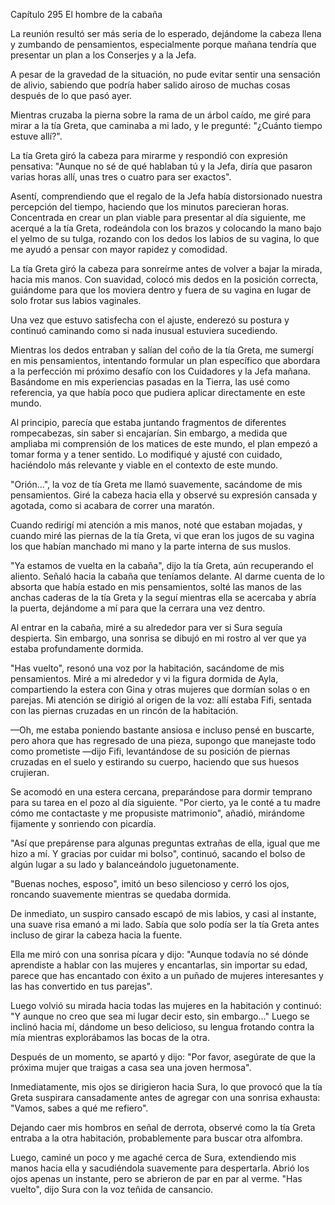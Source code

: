 
Capítulo 295 El hombre de la cabaña

La reunión resultó ser más seria de lo esperado, dejándome la cabeza llena y zumbando de pensamientos, especialmente porque mañana tendría que presentar un plan a los Conserjes y a la Jefa.

A pesar de la gravedad de la situación, no pude evitar sentir una sensación de alivio, sabiendo que podría haber salido airoso de muchas cosas después de lo que pasó ayer.

Mientras cruzaba la pierna sobre la rama de un árbol caído, me giré para mirar a la tía Greta, que caminaba a mi lado, y le pregunté: "¿Cuánto tiempo estuve allí?".

La tía Greta giró la cabeza para mirarme y respondió con expresión pensativa: "Aunque no sé de qué hablaban tú y la Jefa, diría que pasaron varias horas allí, unas tres o cuatro para ser exactos".

Asentí, comprendiendo que el regalo de la Jefa había distorsionado nuestra percepción del tiempo, haciendo que los minutos parecieran horas. Concentrada en crear un plan viable para presentar al día siguiente, me acerqué a la tía Greta, rodeándola con los brazos y colocando la mano bajo el yelmo de su tulga, rozando con los dedos los labios de su vagina, lo que me ayudó a pensar con mayor rapidez y comodidad.

La tía Greta giró la cabeza para sonreírme antes de volver a bajar la mirada, hacia mis manos. Con suavidad, colocó mis dedos en la posición correcta, guiándome para que los moviera dentro y fuera de su vagina en lugar de solo frotar sus labios vaginales.

Una vez que estuvo satisfecha con el ajuste, enderezó su postura y continuó caminando como si nada inusual estuviera sucediendo.

Mientras los dedos entraban y salían del coño de la tía Greta, me sumergí en mis pensamientos, intentando formular un plan específico que abordara a la perfección mi próximo desafío con los Cuidadores y la Jefa mañana. Basándome en mis experiencias pasadas en la Tierra, las usé como referencia, ya que había poco que pudiera aplicar directamente en este mundo.

Al principio, parecía que estaba juntando fragmentos de diferentes rompecabezas, sin saber si encajarían. Sin embargo, a medida que ampliaba mi comprensión de los matices de este mundo, el plan empezó a tomar forma y a tener sentido. Lo modifiqué y ajusté con cuidado, haciéndolo más relevante y viable en el contexto de este mundo.

"Orión...", la voz de tía Greta me llamó suavemente, sacándome de mis pensamientos. Giré la cabeza hacia ella y observé su expresión cansada y agotada, como si acabara de correr una maratón.

Cuando redirigí mi atención a mis manos, noté que estaban mojadas, y cuando miré las piernas de la tía Greta, vi que eran los jugos de su vagina los que habían manchado mi mano y la parte interna de sus muslos.

"Ya estamos de vuelta en la cabaña", dijo la tía Greta, aún recuperando el aliento. Señaló hacia la cabaña que teníamos delante. Al darme cuenta de lo absorta que había estado en mis pensamientos, solté las manos de las anchas caderas de la tía Greta y la seguí mientras ella se acercaba y abría la puerta, dejándome a mí para que la cerrara una vez dentro.

Al entrar en la cabaña, miré a su alrededor para ver si Sura seguía despierta. Sin embargo, una sonrisa se dibujó en mi rostro al ver que ya estaba profundamente dormida.

"Has vuelto", resonó una voz por la habitación, sacándome de mis pensamientos. Miré a mi alrededor y vi la figura dormida de Ayla, compartiendo la estera con Gina y otras mujeres que dormían solas o en parejas. Mi atención se dirigió al origen de la voz: allí estaba Fifi, sentada con las piernas cruzadas en un rincón de la habitación.

—Oh, me estaba poniendo bastante ansiosa e incluso pensé en buscarte, pero ahora que has regresado de una pieza, supongo que manejaste todo como prometiste —dijo Fifi, levantándose de su posición de piernas cruzadas en el suelo y estirando su cuerpo, haciendo que sus huesos crujieran.

Se acomodó en una estera cercana, preparándose para dormir temprano para su tarea en el pozo al día siguiente. "Por cierto, ya le conté a tu madre cómo me contactaste y me propusiste matrimonio", añadió, mirándome fijamente y sonriendo con picardía.

"Así que prepárense para algunas preguntas extrañas de ella, igual que me hizo a mí. Y gracias por cuidar mi bolso", continuó, sacando el bolso de algún lugar a su lado y balanceándolo juguetonamente.

"Buenas noches, esposo", imitó un beso silencioso y cerró los ojos, roncando suavemente mientras se quedaba dormida.

De inmediato, un suspiro cansado escapó de mis labios, y casi al instante, una suave risa emanó a mi lado. Sabía que solo podía ser la tía Greta antes incluso de girar la cabeza hacia la fuente.

Ella me miró con una sonrisa pícara y dijo: "Aunque todavía no sé dónde aprendiste a hablar con las mujeres y encantarlas, sin importar su edad, parece que has encantado con éxito a un puñado de mujeres interesantes y las has convertido en tus parejas".

Luego volvió su mirada hacia todas las mujeres en la habitación y continuó: "Y aunque no creo que sea mi lugar decir esto, sin embargo..." Luego se inclinó hacia mí, dándome un beso delicioso, su lengua frotando contra la mía mientras explorábamos las bocas de la otra.

Después de un momento, se apartó y dijo: "Por favor, asegúrate de que la próxima mujer que traigas a casa sea una joven hermosa".

Inmediatamente, mis ojos se dirigieron hacia Sura, lo que provocó que la tía Greta suspirara cansadamente antes de agregar con una sonrisa exhausta: "Vamos, sabes a qué me refiero".

Dejando caer mis hombros en señal de derrota, observé como la tía Greta entraba a la otra habitación, probablemente para buscar otra alfombra.

Luego, caminé un poco y me agaché cerca de Sura, extendiendo mis manos hacia ella y sacudiéndola suavemente para despertarla. Abrió los ojos apenas un instante, pero se abrieron de par en par al verme. "Has vuelto", dijo Sura con la voz teñida de cansancio.
